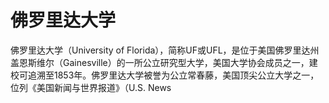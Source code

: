 # 佛罗里达大学

佛罗里达大学（University of Florida），简称UF或UFL，是位于美国佛罗里达州盖恩斯维尔（Gainesville）的一所公立研究型大学，美国大学协会成员之一，建校可追溯至1853年。佛罗里达大学被誉为公立常春藤，美国顶尖公立大学之一，位列《美国新闻与世界报道》（U.S. News